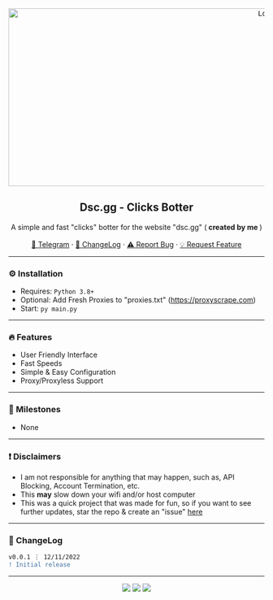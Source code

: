 <div align="center">
  <kbd>
  <a href="https://github.com/imvast/DscGG-Click-Botter">
    <img src="https://cdn.upload.systems/uploads/j25Itvtz.png" alt="Logo" width="1000" height="350">
  </a>
  </kbd>
  
  <h2 align="center">Dsc.gg - Clicks Botter</h2>

  <p align="center">
    A simple and fast "clicks" botter for the website "dsc.gg" (<b> created by me </b>)
    <br />
    <br />
    <a href="https://skiddos.t.me">🌌 Telegram</a>
    ·
    <a href="https://github.com/imvast/DscGG-Click-Botter#-changelog">📜 ChangeLog</a>
    ·
    <a href="https://github.com/imvast/DscGG-Click-Botter/issues">⚠️ Report Bug</a>
    ·
    <a href="https://github.com/imvast/DscGG-Click-Botter/issues">💡 Request Feature</a>
  </p>
</div>

---------------------------------------

### ⚙️ Installation
* Requires: `Python 3.8+`
* Optional: Add Fresh Proxies to "proxies.txt" (https://proxyscrape.com)
* Start: `py main.py`

---------------------------------------

### 🔥 Features
* User Friendly Interface
* Fast Speeds
* Simple & Easy Configuration
* Proxy/Proxyless Support

---------------------------------------

### 🚀 Milestones
* None

---------------------------------------

### ❗ Disclaimers
- I am not responsible for anything that may happen, such as, API Blocking, Account Termination, etc.
- This **may** slow down your wifi and/or host computer
- This was a quick project that was made for fun, so if you want to see further updates, star the repo & create an "issue" [here](https://github.com/imvast/DscGG-Click-Botter/issues/new/choose)

---------------------------------------

### 📜 ChangeLog

```diff
v0.0.1 ⋮ 12/11/2022
! Initial release
```

---------------------------------------

<p align="center">
  <img src="https://img.shields.io/github/license/imvast/DscGG-Click-Botter.svg?style=for-the-badge&labelColor=black&color=f429ff&logo=IOTA"/>
  <img src="https://img.shields.io/github/stars/imvast/DscGG-Click-Botter.svg?style=for-the-badge&labelColor=black&color=f429ff&logo=IOTA"/>
  <img src="https://img.shields.io/github/languages/top/imvast/DscGG-Click-Botter.svg?style=for-the-badge&labelColor=black&color=f429ff&logo=go"/>
</p>